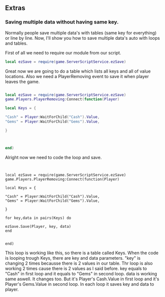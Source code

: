 ## Extras

### Saving multiple data without having same key.
Normally people save multiple data's with tables (same key for everything) or line by line.
Now, I'll show you how to save multiple data's auto with loops and tables.

First of all we need to require our module from our script.
```lua
local ezSave = require(game.ServerScriptService.ezSave)
```

Great now we are going to do a table which lists all keys and all of value locations. Also we need a PlayerRemoving event to save it when player leaves the game.
```lua

local ezSave = require(game.ServerScriptService.ezSave)
game.Players.PlayerRemoving:Connect(function(Player)

local Keys = {

"Cash" = Player:WaitForChild("Cash").Value,
"Gems" = Player:WaitForChild("Gems").Value,

}



end)
```

Alright now we need to code the loop and save.

```


local ezSave = require(game.ServerScriptService.ezSave)
game.Players.PlayerRemoving:Connect(function(Player)

local Keys = {

"Cash" = Player:WaitForChild("Cash").Value,
"Gems" = Player:WaitForChild("Gems").Value,

}
 
for key,data in pairs(Keys) do

ezSave.Save(Player, key, data)
end


end)

```

This loop is working like this, so there is a table called Keys. 
When the code is looping trough Keys, there are key and data parameters. "key" is changing 2 times becausse there is 2 values in our table.
Thr loop is also working 2 times cause there is 2 values as I said before. key equals to "Cash" in first loop and it equals to "Gems" in second loop.
data is working same aswell. It changes too. But it's Player's Cash.Value in first loop and it's Player's Gems.Value in second loop.
In each loop it saves key and data to player.
